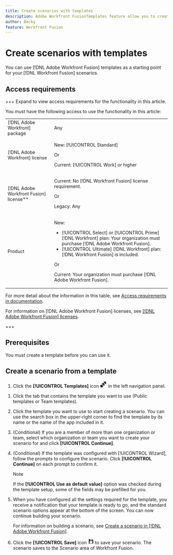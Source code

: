 ```yaml
---
title: Create scenarios with templates
description: Adobe Workfront FusionTemplates feature allow you to create and use existing templates as a starting point for your Workfront Fusion scenarios.
author: Becky
feature: Workfront Fusion
---
```

# Create scenarios with templates

You can use [!DNL Adobe Workfront Fusion]  templates as a starting point for your [!DNL Workfront Fusion] scenarios.

## Access requirements

+++ Expand to view access requirements for the functionality in this article.

You must have the following access to use the functionality in this article:

<table style="table-layout:auto">
 <col> 
 <col> 
 <tbody> 
  <tr> 
   <td role="rowheader">[!DNL Adobe Workfront] package</td> 
   <td> <p>Any</p> </td> 
  </tr> 
  <tr data-mc-conditions=""> 
   <td role="rowheader">[!DNL Adobe Workfront] license</td> 
   <td> <p>New: [!UICONTROL Standard]</p><p>Or</p><p>Current: [!UICONTROL Work] or higher</p> </td> 
  </tr> 
  <tr> 
   <td role="rowheader">[!DNL Adobe Workfront Fusion] license**</td> 
   <td>
   <p>Current: No [!DNL Workfront Fusion] license requirement.</p>
   <p>Or</p>
   <p>Legacy: Any </p>
   </td> 
  </tr> 
  <tr> 
   <td role="rowheader">Product</td> 
   <td>
   <p>New:</p> <ul><li>[!UICONTROL Select] or [!UICONTROL Prime] [!DNL Workfront] plan: Your organization must purchase [!DNL Adobe Workfront Fusion].</li><li>[!UICONTROL Ultimate] [!DNL Workfront] plan: [!DNL Workfront Fusion] is included.</li></ul>
   <p>Or</p>
   <p>Current: Your organization must purchase [!DNL Adobe Workfront Fusion].</p>
   </td> 
  </tr>
 </tbody> 
</table>

For more detail about the information in this table, see [Access requirements in documentation](/help/workfront-fusion/references/licenses-and-roles/access-level-requirements-in-documentation.md).

For information on [!DNL Adobe Workfront Fusion] licenses, see [[!DNL Adobe Workfront Fusion] licenses](/help/workfront-fusion/set-up-and-manage-workfront-fusion/licensing-operations-overview/license-automation-vs-integration.md).

+++

## Prerequisites

You must create a template before you can use it.

## Create a scenario from a template

1. Click the **[!UICONTROL Templates]** icon ![](assets/templates-icon.png) in the left navigation panel.
<!--1. Click on the tab that contains the template you want to use (**[!UICONTROL Public templates]** or **[!UICONTROL Team templates]**).-->
1. Click the tab that contains the template you want to use (Public templates or Team templates).
1. Click the template you want to use to start creating a scenario. You can use the search box in the upper-right corner to find the template by its name or the name of the app included in it.
1. (Conditional) If you are a member of more than one organization or team, select which organization or team you want to create your scenario for and click **[!UICONTROL Continue]**.
1. (Conditional) If the template was configured with [!UICONTROL Wizard], follow the prompts to configure the scenario. Click **[!UICONTROL Continue]** on each prompt to confirm it.

   >[!NOTE]
   >
   >If the **[!UICONTROL Use as default value]** option was checked during the template setup, some of the fields may be prefilled for you.

1. When you have configured all the settings required for the template, you receive a notification that your template is ready to go, and the standard scenario options appear at the bottom of the screen. You can now continue building your scenario.

   For information on building a scenario, see [Create a scenario in [!DNL Adobe Workfront Fusion]](/help/workfront-fusion/create-scenarios/plan-a-scenario/create-a-scenario-workflow.md).

1. Click the **[!UICONTROL Save]** icon ![](assets/save-icon.png) to save your scenario. The scenario saves to the Scenario area of Workfront Fusion.

